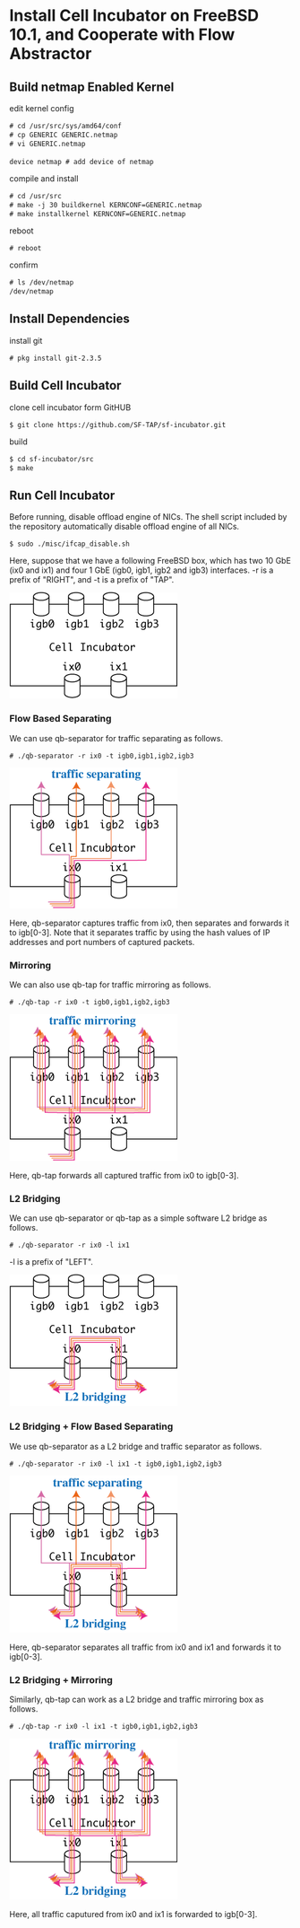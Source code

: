 # Install Cell Incubator on FreeBSD 10.1, and Cooperate with Flow Abstractor

## Build netmap Enabled Kernel

edit kernel config

    # cd /usr/src/sys/amd64/conf
    # cp GENERIC GENERIC.netmap
    # vi GENERIC.netmap
    
    device netmap # add device of netmap

compile and install

    # cd /usr/src
    # make -j 30 buildkernel KERNCONF=GENERIC.netmap
    # make installkernel KERNCONF=GENERIC.netmap

reboot

    # reboot

confirm

    # ls /dev/netmap
    /dev/netmap

## Install Dependencies

install git

    # pkg install git-2.3.5

## Build Cell Incubator

clone cell incubator form GitHUB

    $ git clone https://github.com/SF-TAP/sf-incubator.git

build

    $ cd sf-incubator/src
    $ make

## Run Cell Incubator

Before running, disable offload engine of NICs. The shell script included by the repository automatically disable offload engine of all NICs.

    $ sudo ./misc/ifcap_disable.sh

Here, suppose that we have a following FreeBSD box, which has two 10 GbE (ix0 and ix1) and four 1 GbE (igb0, igb1, igb2 and igb3) interfaces.
-r is a prefix of "RIGHT", and -t is a prefix of "TAP".

![qb01 qb01](https://raw.githubusercontent.com/SF-TAP/documents/master/pict/qb01.png)

### Flow Based Separating

We can use qb-separator for traffic separating as follows.

    # ./qb-separator -r ix0 -t igb0,igb1,igb2,igb3

![qb02 qb02](https://raw.githubusercontent.com/SF-TAP/documents/master/pict/qb02.png)

Here, qb-separator captures traffic from ix0, then separates and forwards it to
igb[0-3].
Note that it separates traffic by using the hash values of
IP addresses and port numbers of captured packets.

### Mirroring

We can also use qb-tap for traffic mirroring as follows.

    # ./qb-tap -r ix0 -t igb0,igb1,igb2,igb3

![qb03 qb03](https://raw.githubusercontent.com/SF-TAP/documents/master/pict/qb03.png)

Here, qb-tap forwards all captured traffic from ix0 to igb[0-3].

### L2 Bridging

We can use qb-separator or qb-tap as a simple software L2 bridge as follows.

    # ./qb-separator -r ix0 -l ix1

-l is a prefix of "LEFT".

![qb04 qb04](https://raw.githubusercontent.com/SF-TAP/documents/master/pict/qb04.png)

### L2 Bridging + Flow Based Separating

We use qb-separator as a L2 bridge and traffic separator as follows.

    # ./qb-separator -r ix0 -l ix1 -t igb0,igb1,igb2,igb3

![qb05 qb05](https://raw.githubusercontent.com/SF-TAP/documents/master/pict/qb05.png)

Here, qb-separator separates all traffic from ix0 and ix1
and forwards it to igb[0-3].


### L2 Bridging + Mirroring

Similarly, qb-tap can work as a L2 bridge and traffic mirroring box as follows.

    # ./qb-tap -r ix0 -l ix1 -t igb0,igb1,igb2,igb3

![qb06 qb06](https://raw.githubusercontent.com/SF-TAP/documents/master/pict/qb06.png)

Here, all traffic caputured from ix0 and ix1 is forwarded to igb[0-3].
